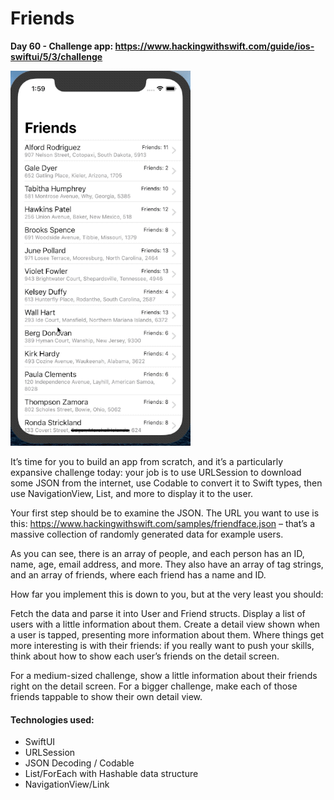 # Friends

**Day 60 - Challenge app: https://www.hackingwithswift.com/guide/ios-swiftui/5/3/challenge**

![](gif.gif)

It’s time for you to build an app from scratch, and it’s a particularly expansive challenge today: your job is to use URLSession to download some JSON from the internet, use Codable to convert it to Swift types, then use NavigationView, List, and more to display it to the user.

Your first step should be to examine the JSON. The URL you want to use is this: https://www.hackingwithswift.com/samples/friendface.json – that’s a massive collection of randomly generated data for example users.

As you can see, there is an array of people, and each person has an ID, name, age, email address, and more. They also have an array of tag strings, and an array of friends, where each friend has a name and ID.

How far you implement this is down to you, but at the very least you should:

Fetch the data and parse it into User and Friend structs.
Display a list of users with a little information about them.
Create a detail view shown when a user is tapped, presenting more information about them.
Where things get more interesting is with their friends: if you really want to push your skills, think about how to show each user’s friends on the detail screen.

For a medium-sized challenge, show a little information about their friends right on the detail screen. For a bigger challenge, make each of those friends tappable to show their own detail view.

#### Technologies used:
- SwiftUI
- URLSession 
- JSON Decoding / Codable
- List/ForEach with Hashable data structure
- NavigationView/Link